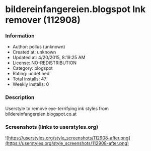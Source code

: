 # bildereinfangereien.blogspot Ink remover (112908)

### Information
- Author: pollus (unknown)
- Created at: unknown
- Updated at: 4/20/2015, 8:19:25 AM
- License: NO-REDISTRIBUTION
- Category: blogspot
- Rating: undefined
- Total installs: 47
- Weekly installs: 0


### Description
Userstyle to remove eye-terrifying ink styles from bildereinfangereien.blogspot.co.at


### Screenshots (links to userstyles.org)
![https://userstyles.org/style_screenshots/112908-after.png](https://userstyles.org/style_screenshots/112908-after.png)


